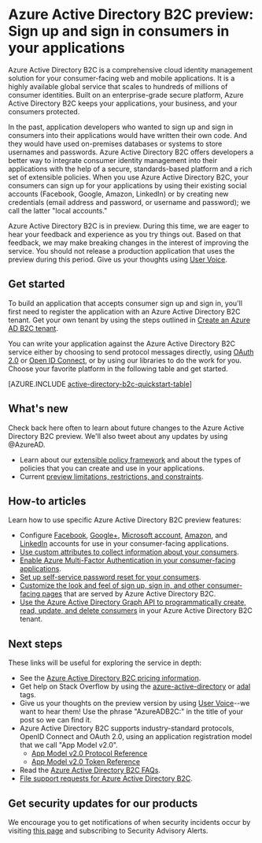 <properties
	pageTitle="Azure Active Directory B2C preview: Overview | Microsoft Azure"
	description="Developing consumer-facing applications with Azure Active Directory B2C"
	services="active-directory-b2c"
	documentationCenter=""
	authors="swkrish"
	manager="msmbaldwin"
	editor="bryanla"/>

<tags
	ms.service="active-directory-b2c"
	ms.workload="identity"
	ms.tgt_pltfrm="na"
	ms.devlang="na"
	ms.topic="hero-article"
	ms.date="06/27/2016"
	ms.author="swkrish"/>

# Azure Active Directory B2C preview: Sign up and sign in consumers in your applications

Azure Active Directory B2C is a comprehensive cloud identity management solution for your consumer-facing web and mobile applications. It is a highly available global service that scales to hundreds of millions of consumer identities. Built on an enterprise-grade secure platform, Azure Active Directory B2C keeps your applications, your business, and your consumers protected.

In the past, application developers who wanted to sign up and sign in consumers into their applications would have written their own code. And they would have used on-premises databases or systems to store usernames and passwords. Azure Active Directory B2C offers developers a better way to integrate consumer identity management into their applications with the help of a secure, standards-based platform and a rich set of extensible policies. When you use Azure Active Directory B2C, your consumers can sign up for your applications by using their existing social accounts (Facebook, Google, Amazon, LinkedIn) or by creating new credentials (email address and password, or username and password); we call the latter "local accounts."

Azure Active Directory B2C is in preview. During this time, we are eager to hear your feedback and experience as you try things out. Based on that feedback, we may make breaking changes in the interest of improving the service.  You should not release a production application that uses the preview during this period. Give us your thoughts using [User Voice](https://feedback.azure.com/forums/169401-azure-active-directory/).

## Get started

To build an application that accepts consumer sign up and sign in, you'll first need to register the application with an Azure Active Directory B2C tenant. Get your own tenant by using the steps outlined in [Create an Azure AD B2C tenant](active-directory-b2c-get-started.md).

You can write your application against the Azure Active Directory B2C service either by choosing to send protocol messages directly, using [OAuth 2.0](active-directory-b2c-reference-protocols.md#oauth2-authorization-code-flow) or [Open ID Connect](active-directory-b2c-reference-protocols.md#openid-connect-sign-in-flow), or by using our libraries to do the work for you. Choose your favorite platform in the following table and get started.

[AZURE.INCLUDE [active-directory-b2c-quickstart-table](../../includes/active-directory-b2c-quickstart-table.md)]

## What's new

Check back here often to learn about future changes to the Azure Active Directory B2C preview. We'll also tweet about any updates by using @AzureAD.

- Learn about our [extensible policy framework](active-directory-b2c-reference-policies.md) and about the types of policies that you can create and use in your applications.
- Current [preview limitations, restrictions, and constraints](active-directory-b2c-limitations.md).

## How-to articles

Learn how to use specific Azure Active Directory B2C preview features:

- Configure [Facebook](active-directory-b2c-setup-fb-app.md), [Google+](active-directory-b2c-setup-goog-app.md), [Microsoft account](active-directory-b2c-setup-msa-app.md), [Amazon](active-directory-b2c-setup-amzn-app.md), and [LinkedIn](active-directory-b2c-setup-li-app.md) accounts for use in your consumer-facing applications.
- [Use custom attributes to collect information about your consumers](active-directory-b2c-reference-custom-attr.md).
- [Enable Azure Multi-Factor Authentication in your consumer-facing applications](active-directory-b2c-reference-mfa.md).
- [Set up self-service password reset for your consumers](active-directory-b2c-reference-sspr.md).
- [Customize the look and feel of sign up, sign in, and other consumer-facing pages](active-directory-b2c-reference-ui-customization.md) that are served by Azure Active Directory B2C.
- [Use the Azure Active Directory Graph API to programmatically create, read, update, and delete consumers](active-directory-b2c-devquickstarts-graph-dotnet.md) in your Azure Active Directory B2C tenant.

## Next steps

These links will be useful for exploring the service in depth:

- See the [Azure Active Directory B2C pricing information](https://azure.microsoft.com/pricing/details/active-directory-b2c/).
- Get help on Stack Overflow by using the [azure-active-directory](http://stackoverflow.com/questions/tagged/azure-active-directory) or [adal](http://stackoverflow.com/questions/tagged/adal) tags.
- Give us your thoughts on the preview version by using [User Voice](https://feedback.azure.com/forums/169401-azure-active-directory/)--we want to hear them! Use the phrase "AzureADB2C:" in the title of your post so we can find it.
- Azure Active Directory B2C supports industry-standard protocols, OpenID Connect and OAuth 2.0, using an application registration model that we call "App Model v2.0".
  - [App Model v2.0 Protocol Reference](active-directory-b2c-reference-protocols.md)
  - [App Model v2.0 Token Reference](active-directory-b2c-reference-tokens.md)
- Read the [Azure Active Directory B2C FAQs](active-directory-b2c-faqs.md).
- [File support requests for Azure Active Directory B2C](active-directory-b2c-support.md).

## Get security updates for our products

We encourage you to get notifications of when security incidents occur by visiting [this page](https://technet.microsoft.com/security/dd252948) and subscribing to Security Advisory Alerts.
